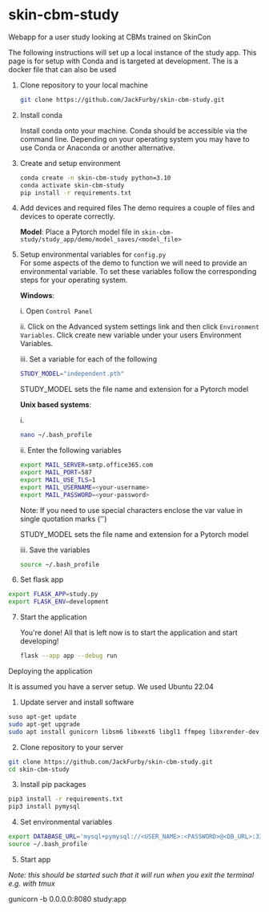 # skin-cbm-study
Webapp for a user study looking at CBMs trained on SkinCon


The following instructions will set up a local instance of the study app. This page is for setup with Conda and is targeted at development. The is a docker file that can also be used

1. Clone repository to your local machine

    ```sh
    git clone https://github.com/JackFurby/skin-cbm-study.git
    ```

2. Install conda

    Install conda onto your machine. Conda should be accessible via the command line. Depending on your operating system you may have to use Conda or Anaconda or another alternative.

3. Create and setup environment

    ```sh
    conda create -n skin-cbm-study python=3.10
    conda activate skin-cbm-study
    pip install -r requirements.txt
    ```

4. Add devices and required files
    The demo requires a couple of files and devices to operate correctly.

    **Model**: Place a Pytorch model file in `skin-cbm-study/study_app/demo/model_saves/<model_file>`  


5. Setup environmental variables for `config.py`  
    For some aspects of the demo to function we will need to provide an environmental variable. To set these variables follow the corresponding steps for your operating system.

    **Windows**:

    i. Open `Control Panel`

    ii. Click on the Advanced system settings link and then click `Environment Variables`. Click create new variable under your users Environment Variables.

    iii. Set a variable for each of the following

    ```sh
    STUDY_MODEL="independent.pth"
    ```

    STUDY_MODEL sets the file name and extension for a Pytorch model

    **Unix based systems**:

    i.

    ```sh
    nano ~/.bash_profile

    ```

    ii. Enter the following variables

    ```sh
    export MAIL_SERVER=smtp.office365.com
    export MAIL_PORT=587
    export MAIL_USE_TLS=1
    export MAIL_USERNAME=<your-username>
    export MAIL_PASSWORD=<your-password>
    ```

    Note: If you need to use special characters enclose the var value in single quotation marks ('')

    STUDY_MODEL sets the file name and extension for a Pytorch model

    iii. Save the variables
    ```sh
    source ~/.bash_profile
    ```
6. Set flask app

```sh
export FLASK_APP=study.py
export FLASK_ENV=development
```

7. Start the application

    You're done! All that is left now is to start the application and start developing!

    ```sh
    flask --app app --debug run
    ```



Deploying the application

It is assumed you have a server setup. We used Ubuntu 22.04

1. Update server and install software

  ```sh
  suso apt-get update
  sudo apt-get upgrade
  sudo apt install gunicorn libsm6 libxext6 libgl1 ffmpeg libxrender-dev pymysql
  ```

2. Clone repository to your server

  ```sh
  git clone https://github.com/JackFurby/skin-cbm-study.git
  cd skin-cbm-study
  ```

3. Install pip packages

  ```sh
  pip3 install -r requirements.txt
  pip3 install pymysql
  ```
4. Set environmental variables

  ```sh
  export DATABASE_URL='mysql+pymysql://<USER_NAME>:<PASSWORD>@<DB_URL>:3306/<DB_NAME>'
  source ~/.bash_profile
  ```

5. Start app

  *Note: this should be started such that it will run when you exit the terminal e.g. with tmux*

  gunicorn -b 0.0.0.0:8080 study:app
